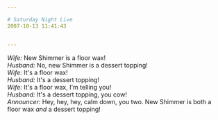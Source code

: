 ```yaml
---

# Saturday Night Live
2007-10-13 11:41:43


---
```



<span class="emphasis"><em>Wife:</em></span> New Shimmer is a floor wax!<br />
 <span class="emphasis"><em>Husband:</em></span>          No, new Shimmer is a dessert topping!<br />
 <span class="emphasis"><em>Wife:</em></span>          It's a floor wax!<br />
 <span class="emphasis"><em>Husband:</em></span> It's a dessert topping!<br />
          <span class="emphasis"><em>Wife:</em></span> It's a floor wax, I'm telling you!<br />
 <span class="emphasis"><em>Husband:</em></span>          It's a dessert topping, you cow!<br />
 <span class="emphasis"><em>Announcer:</em></span>          Hey, hey, hey, calm down, you two. New Shimmer is both a floor wax <span class="emphasis"><em>and</em></span>          a dessert topping!